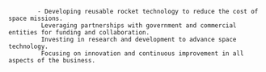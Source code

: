 			- Developing reusable rocket technology to reduce the cost of space missions.
			 Leveraging partnerships with government and commercial entities for funding and collaboration.
			 Investing in research and development to advance space technology.
			 Focusing on innovation and continuous improvement in all aspects of the business.



